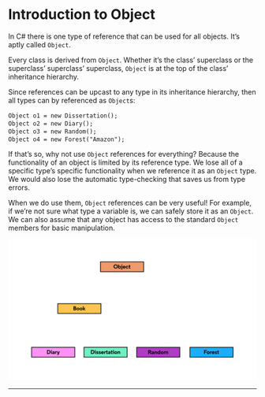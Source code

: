 # Introduction to Object

In C# there is one type of reference that can be used for all objects. It’s aptly called `Object`.

Every class is derived from `Object`. Whether it’s the class’ superclass or the superclass’ superclass’ superclass, `Object` is at the top of the class’ inheritance hierarchy.

Since references can be upcast to any type in its inheritance hierarchy, then all types can by referenced as `Object`s:

```
Object o1 = new Dissertation();
Object o2 = new Diary();
Object o3 = new Random();
Object o4 = new Forest("Amazon");
```


If that’s so, why not use `Object` references for everything? Because the functionality of an object is limited by its reference type. We lose all of a specific type’s specific functionality when we reference it as an `Object` type. We would also lose the automatic type-checking that saves us from type errors.

When we do use them, `Object` references can be very useful! For example, if we’re not sure what type a variable is, we can safely store it as an `Object`. We can also assume that any object has access to the standard `Object` members for basic manipulation.


![](inheritance-diagram-object-class.svg)

---

